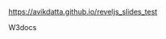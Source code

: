 <a href="https://avikdatta.github.io/reveljs_slides_test" target="_blank" rel="noreferrer noopener">https://avikdatta.github.io/reveljs_slides_test</a>

<p onclick="window.open('https://www.w3docs.com/')" class="link">W3docs</p>
